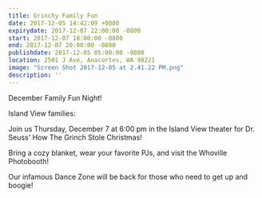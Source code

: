 ```yaml
---
title: Grinchy Family Fun
date: 2017-12-05 14:42:09 +0000
expirydate: 2017-12-07 22:00:00 -0800
start: 2017-12-07 18:00:00 -0800
end: 2017-12-07 20:00:00 -0800
publishdate: 2017-12-05 05:00:00 -0800
location: 2501 J Ave, Anacortes, WA 98221
image: "Screen Shot 2017-12-05 at 2.41.22 PM.png"
description: ''
---
```

December Family Fun Night!

  
Island View families: 

Join us Thursday, December 7 at 6:00 pm in the Island View theater for Dr. Seuss' How The Grinch Stole Christmas!

Bring a cozy blanket, wear your favorite PJs, and visit the Whoville Photobooth! 

Our infamous Dance Zone will be back for those who need to get up and boogie!